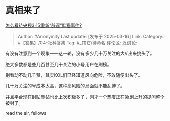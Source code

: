 # 真相来了
[怎么看待央视3·15重新“辟谣”胖猫事件?](https://www.zhihu.com/question/15037758860/answer/125548743045)

> Author: #Anonymity
> Last update: [发布于 2025-03-16]
> Link:
> Category: #【答集】/04-社科答集 
> Tag: #_其它/待命名 
> 评论区:
> 泛讨论:

有没有注意到一个现象——这一轮，没有多少几十万关注的大V出来挑头了。

绝大多数都是些几百甚至几十关注的小号用户在刷榜。

别看动不动几千赞，其实KOL们已经知道风向危险，不敢随便出头了。

几十万关注的号成本太高，这种高风险的局面就不能乱博了。

并且平台现在封贴删帖也比上次积极多了，刚才一个热度正在急剧上升的提问整个被封了。

read the air, fellows
